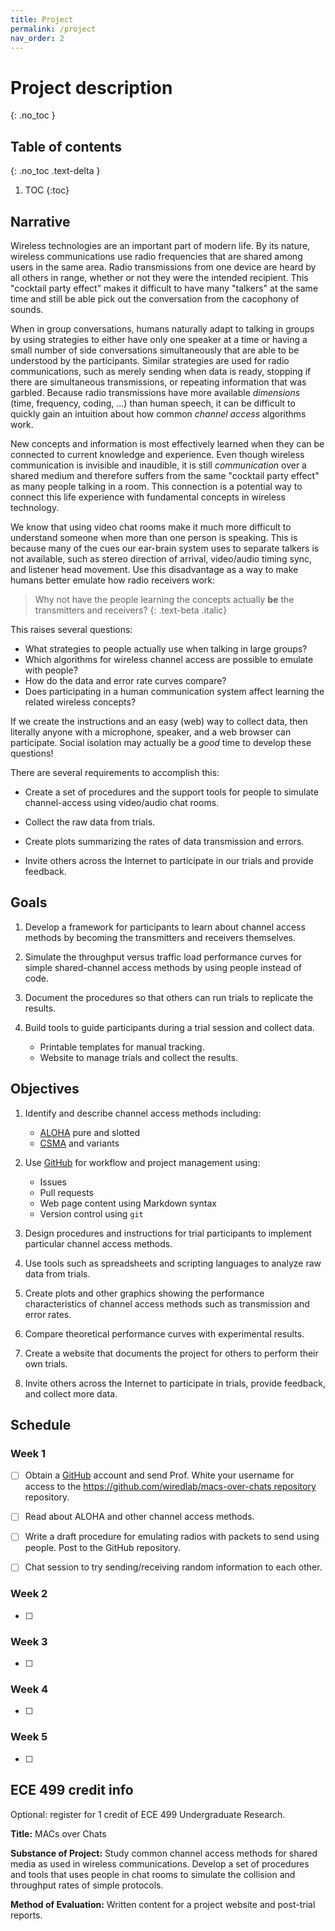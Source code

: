```yaml
---
title: Project
permalink: /project
nav_order: 2
---
```



<!--
<script type="text/javascript"
        src="https://cdnjs.cloudflare.com/ajax/libs/mathjax/2.7.0/MathJax.js?config=TeX-AMS_CHTML"></script>


$$\int_1^4 \exp{3}dx$$

$$\frac{1}{2\pi}$$

\\(2\pi \ln asdfa\\)
-->

# Project description
{: .no_toc }


## Table of contents
{: .no_toc .text-delta }

1. TOC
{:toc}


## Narrative

Wireless technologies are an important part of modern life.
By its nature, wireless communications use radio frequencies that are shared among users in the same area.
Radio transmissions from one device are heard by all others in range, whether or not they were the intended recipient.
This "cocktail party effect" makes it difficult to have many "talkers" at the same time and still be able pick out the conversation from the cacophony of sounds.

When in group conversations, humans naturally adapt to talking in groups by using strategies to either have only one speaker at a time or having a small number of side conversations simultaneously that are able to be understood by the participants.
Similar strategies are used for radio communications, such as merely sending when data is ready, stopping if there are simultaneous transmissions, or repeating information that was garbled.
Because radio transmissions have more available _dimensions_ (time, frequency, coding, ...) than human speech, it can be difficult to quickly gain an intuition about how common *channel access* algorithms work.

New concepts and information is most effectively learned when they can be connected to current knowledge and experience.
Even though wireless communication is invisible and inaudible, it is still _communication_ over a shared medium and therefore suffers from the same "cocktail party effect" as many people talking in a room.
This connection is a potential way to connect this life experience with fundamental concepts in wireless technology.


We know that using video chat rooms make it much more difficult to understand someone when more than one person is speaking.
This is because many of the cues our ear-brain system uses to separate talkers is not available, such as stereo direction of arrival, video/audio timing sync, and listener head movement.
Use this disadvantage as a way to make humans better emulate how radio receivers work: 

> Why not have the people learning the concepts actually **be** the transmitters and receivers?
{: .text-beta .italic}


This raises several questions:

* What strategies to people actually use when talking in large groups?
* Which algorithms for wireless channel access are possible to emulate with people?
* How do the data and error rate curves compare?
* Does participating in a human communication system affect learning the related wireless concepts?


If we create the instructions and an easy (web) way to collect data, then literally anyone with a microphone, speaker, and a web browser can participate.
Social isolation may actually be a _good_ time to develop these questions!


There are several requirements to accomplish this:

* Create a set of procedures and the support tools for people to simulate channel-access using video/audio chat rooms.

* Collect the raw data from trials.

* Create plots summarizing the rates of data transmission and errors.

* Invite others across the Internet to participate in our trials and provide
  feedback.


## Goals

1. Develop a framework for participants to learn about channel access methods by becoming the transmitters and receivers themselves.

1. Simulate the throughput versus traffic load performance curves for simple shared-channel access methods by using people instead of code.

1. Document the procedures so that others can run trials to replicate the results.

1. Build tools to guide participants during a trial session and collect data.

    * Printable templates for manual tracking.
    * Website to manage trials and collect the results.



## Objectives

1. Identify and describe channel access methods including:

    * [ALOHA](https://en.wikipedia.org/wiki/ALOHAnet) pure and slotted
    * [CSMA](https://en.wikipedia.org/wiki/Carrier-sense_multiple_access) and variants

1. Use [GitHub](github.com) for workflow and project management using:

    * Issues
    * Pull requests
    * Web page content using Markdown syntax
    * Version control using `git`

1. Design procedures and instructions for trial participants to implement particular channel access methods.

1. Use tools such as spreadsheets and scripting languages to analyze raw data from trials.

1. Create plots and other graphics showing the performance characteristics of channel access methods such as transmission and error rates.

1. Compare theoretical performance curves with experimental results.

1. Create a website that documents the project for others to perform their own trials.

1. Invite others across the Internet to participate in trials, provide feedback, and collect more data.



## Schedule

### Week 1

* [ ] Obtain a [GitHub](github.com) account and send Prof. White your username for access to the [https://github.com/wiredlab/macs-over-chats repository](https://github.com/wiredlab/macs-over-chats) repository.

* [ ] Read about ALOHA and other channel access methods.

* [ ] Write a draft procedure for emulating radios with packets to send using people.  Post to the GitHub repository.

* [ ] Chat session to try sending/receiving random information to each other.


### Week 2

* [ ] 


### Week 3

* [ ] 


### Week 4

* [ ] 


### Week 5

* [ ] 





## ECE 499 credit info

Optional: register for 1 credit of ECE 499 Undergraduate Research.

**Title:** MACs over Chats

**Substance of Project:**
Study common channel access methods for shared media as used in wireless communications.
Develop a set of procedures and tools that uses people in chat rooms to simulate the collision and throughput rates of simple protocols.

**Method of Evaluation:**
Written content for a project website and post-trial reports.



<!--
 vim: tw=0
 -->

